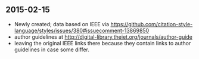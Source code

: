 ## 2015-02-15

- Newly created; data based on IEEE via https://github.com/citation-style-language/styles/issues/380#issuecomment-13869850
- author guidelines at http://digital-library.theiet.org/journals/author-guide
- leaving the original IEEE links there because they contain links to author guidelines in case some differ. 


